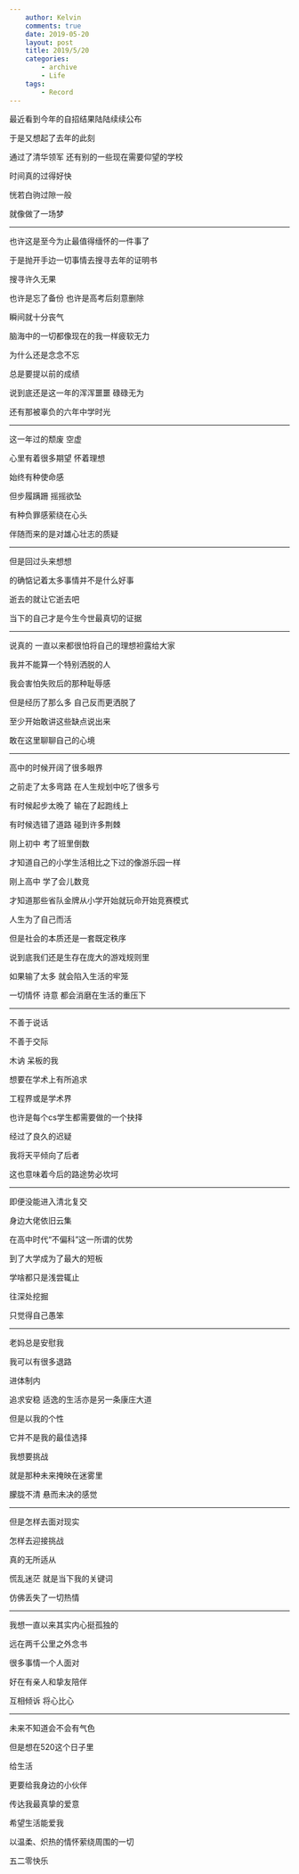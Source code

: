 ```yaml
---
    author: Kelvin
    comments: true
    date: 2019-05-20
    layout: post
    title: 2019/5/20
    categories:
        - archive
        - Life
    tags:
        - Record
---
```


最近看到今年的自招结果陆陆续续公布

于是又想起了去年的此刻

通过了清华领军 还有别的一些现在需要仰望的学校

时间真的过得好快

恍若白驹过隙一般

就像做了一场梦

---

也许这是至今为止最值得缅怀的一件事了

于是抛开手边一切事情去搜寻去年的证明书

搜寻许久无果 

也许是忘了备份 也许是高考后刻意删除

瞬间就十分丧气

脑海中的一切都像现在的我一样疲软无力

为什么还是念念不忘

总是要提以前的成绩

说到底还是这一年的浑浑噩噩 碌碌无为

还有那被辜负的六年中学时光

---

这一年过的颓废 空虚

心里有着很多期望 怀着理想

始终有种使命感

但步履蹒跚 摇摇欲坠

有种负罪感萦绕在心头

伴随而来的是对雄心壮志的质疑

---

但是回过头来想想

的确惦记着太多事情并不是什么好事

逝去的就让它逝去吧

当下的自己才是今生今世最真切的证据

---

说真的 一直以来都很怕将自己的理想袒露给大家

我并不能算一个特别洒脱的人

我会害怕失败后的那种耻辱感

但是经历了那么多 自己反而更洒脱了

至少开始敢讲这些缺点说出来

敢在这里聊聊自己的心境

---

高中的时候开阔了很多眼界

之前走了太多弯路 在人生规划中吃了很多亏

有时候起步太晚了 输在了起跑线上

有时候选错了道路 碰到许多荆棘

刚上初中 考了班里倒数

才知道自己的小学生活相比之下过的像游乐园一样

刚上高中 学了会儿数竞

才知道那些省队金牌从小学开始就玩命开始竞赛模式

人生为了自己而活

但是社会的本质还是一套既定秩序

说到底我们还是生存在庞大的游戏规则里

如果输了太多 就会陷入生活的牢笼

一切情怀 诗意 都会消磨在生活的重压下

---

不善于说话

不善于交际

木讷 呆板的我

想要在学术上有所追求

工程界或是学术界

也许是每个cs学生都需要做的一个抉择

经过了良久的迟疑

我将天平倾向了后者

这也意味着今后的路途势必坎坷

---

即便没能进入清北复交

身边大佬依旧云集

在高中时代“不偏科”这一所谓的优势

到了大学成为了最大的短板

学啥都只是浅尝辄止

往深处挖掘

只觉得自己愚笨

---

老妈总是安慰我

我可以有很多退路

进体制内

追求安稳 适逸的生活亦是另一条康庄大道

但是以我的个性

它并不是我的最佳选择

我想要挑战 

就是那种未来掩映在迷雾里

朦胧不清 悬而未决的感觉

---

但是怎样去面对现实

怎样去迎接挑战

真的无所适从

慌乱迷茫 就是当下我的关键词

仿佛丢失了一切热情

---

我想一直以来其实内心挺孤独的

远在两千公里之外念书

很多事情一个人面对

好在有亲人和挚友陪伴

互相倾诉 将心比心

---

未来不知道会不会有气色

但是想在520这个日子里

给生活

更要给我身边的小伙伴

传达我最真挚的爱意

希望生活能爱我

以温柔、炽热的情怀萦绕周围的一切

五二零快乐
